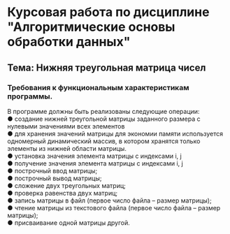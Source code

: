 # Курсовая работа по дисциплине "Алгоритмические основы обработки данных"

## Тема: Нижняя треугольная матрица чисел

### Требования к функциональным характеристикам программы.

В программе должны быть реализованы следующие операции:  
● создание нижней треугольной матрицы заданного размера с нулевыми значениями всех элементов  
● для хранения значений матрицы для экономии памяти используется одномерный динамический массив, в котором хранятся только элементы из нижней области матрицы.  
● установка значения элемента матрицы с индексами i, j  
● получение значения элемента матрицы с индексами i, j  
● построчный ввод матрицы;  
● построчный вывод матрицы;  
● сложение двух треугольных матриц;  
● проверка равенства двух матриц;  
● запись матрицы в файл (первое число файла – размер матрицы);  
● чтение матрицы из текстового файла (первое число файла – размер матрицы);  
● присваивание одной матрицы другой.
